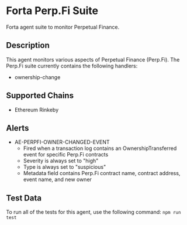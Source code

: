# Forta Perp.Fi Suite

Forta agent suite to monitor Perpetual Finance.

## Description

This agent monitors various aspects of Perpetual Finance (Perp.Fi).  The Perp.Fi suite currently contains
the following handlers:

- ownership-change

## Supported Chains

- Ethereum Rinkeby

## Alerts

- AE-PERPFI-OWNER-CHANGED-EVENT
  - Fired when a transaction log contains an OwnershipTransferred event for specific Perp.Fi contracts
  - Severity is always set to "high"
  - Type is always set to "suspicious"
  - Metadata field contains Perp.Fi contract name, contract address, event name, and new owner

## Test Data

To run all of the tests for this agent, use the following command: `npm run test`
